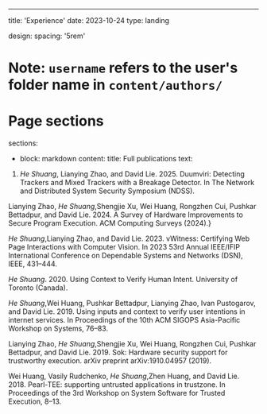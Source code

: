 ---
title: 'Experience'
date: 2023-10-24
type: landing

design:
  spacing: '5rem'

# Note: `username` refers to the user's folder name in `content/authors/`

# Page sections
sections:
  - block: markdown
    content:
      title: Full publications
      text: 
      
1. *He Shuang*, Lianying Zhao, and David Lie. 2025. Duumviri: Detecting Trackers and Mixed Trackers with a Breakage Detector. In The Network and Distributed System Security Symposium (NDSS).

Lianying Zhao, *He Shuang*,Shengjie Xu, Wei Huang, Rongzhen Cui, Pushkar Bettadpur, and David Lie. 2024. A Survey of Hardware Improvements to Secure Program Execution. ACM Computing Surveys (2024).}


*He Shuang*,Lianying Zhao, and David Lie. 2023. vWitness: Certifying Web Page Interactions with Computer Vision. In 2023 53rd Annual IEEE/IFIP International Conference on Dependable Systems and Networks (DSN), IEEE, 431–444. 


*He Shuang*. 2020. Using Context to Verify Human Intent. University of Toronto (Canada). 


*He Shuang*,Wei Huang, Pushkar Bettadpur, Lianying Zhao, Ivan Pustogarov, and David Lie. 2019. Using inputs and context to verify user intentions in internet services. In Proceedings of the 10th ACM SIGOPS Asia-Pacific Workshop on Systems, 76–83. 

Lianying Zhao, *He Shuang*,Shengjie Xu, Wei Huang, Rongzhen Cui, Pushkar Bettadpur, and David Lie. 2019. Sok: Hardware security support for trustworthy execution. arXiv preprint arXiv:1910.04957 (2019). 

Wei Huang, Vasily Rudchenko, *He Shuang*,Zhen Huang, and David Lie. 2018. Pearl-TEE: supporting untrusted applications in trustzone. In Proceedings of the 3rd Workshop on System Software for Trusted Execution, 8–13. 
    